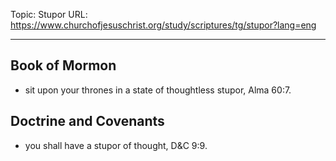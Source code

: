 Topic: Stupor
URL: https://www.churchofjesuschrist.org/study/scriptures/tg/stupor?lang=eng

---

## Book of Mormon

- sit upon your thrones in a state of thoughtless stupor, Alma 60:7.

## Doctrine and Covenants

- you shall have a stupor of thought, D&C 9:9.

